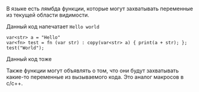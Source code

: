 
В языке есть лямбда функции, которые могут захватывать переменные 
из текущей области видимости.

Данный код напечатает `Hello world`
```
var<str> a = "Hello"
var<fn> test = fn (var str) : copy(var<str> a) { print(a + str); };
test("World");
```
Данный код тоже


Также функции могут объявлять о том, что они будут захватывать какие-то
переменные из вызываемого кода. Это аналог макросов в c/c++.